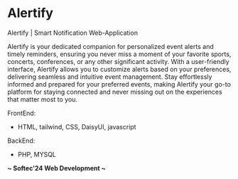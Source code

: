 # Alertify
 Alertify | Smart Notification Web-Application

Alertify is your dedicated companion for personalized event alerts and timely reminders, ensuring you never miss a moment of your favorite sports, concerts, conferences, or any other significant activity. With a user-friendly interface, Alertify allows you to customize alerts based on your preferences, delivering seamless and intuitive event management. Stay effortlessly informed and prepared for your preferred events, making Alertify your go-to platform for staying connected and never missing out on the experiences that matter most to you.

FrontEnd:
- HTML, tailwind, CSS, DaisyUI, javascript

BackEnd:
- PHP, MYSQL
  

**~ Softec'24 Web Development ~**
